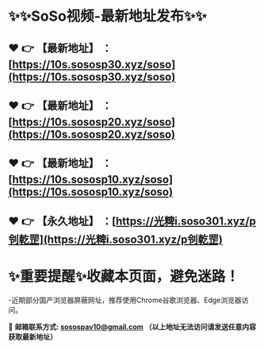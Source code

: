 :sparkles::sparkles:SoSo视频-最新地址发布:sparkles::sparkles:
==
:heart: :point_right: 【最新地址】 ：[https://10s.sososp30.xyz/soso](https://10s.sososp30.xyz/soso)
------
:heart: :point_right: 【最新地址】 ：[https://10s.sososp20.xyz/soso](https://10s.sososp20.xyz/soso)
------
:heart: :point_right: 【最新地址】 ：[https://10s.sososp10.xyz/soso](https://10s.sososp10.xyz/soso)
------
:heart: :point_right: 【永久地址】 ：[https://光粺i.soso301.xyz/p刢亁罡](https://光粺i.soso301.xyz/p刢亁罡)
------
:sparkles:重要提醒:sparkles:收藏本页面，避免迷路！
==
-近期部分国产浏览器屏蔽网址，推荐使用Chrome谷歌浏览器、Edge浏览器访问。

:e-mail: __邮箱联系方式: <sosospav10@gmail.com> （以上地址无法访问请发送任意内容获取最新地址）__
